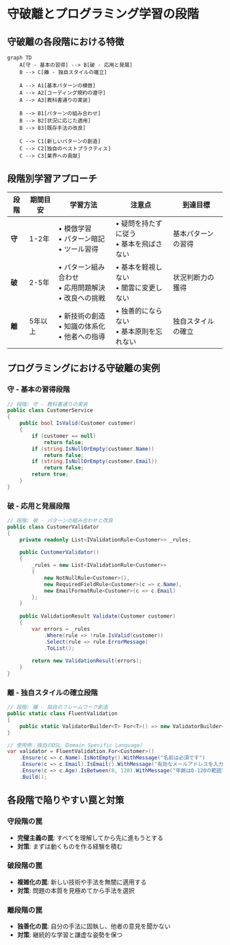 # 守破離とプログラミング学習の段階

## 守破離の各段階における特徴

```mermaid
graph TD
    A[守 - 基本の習得] --> B[破 - 応用と発展]
    B --> C[離 - 独自スタイルの確立]
    
    A --> A1[基本パターンの模倣]
    A --> A2[コーディング規約の遵守]
    A --> A3[教科書通りの実装]
    
    B --> B1[パターンの組み合わせ]
    B --> B2[状況に応じた適用]
    B --> B3[既存手法の改良]
    
    C --> C1[新しいパターンの創造]
    C --> C2[独自のベストプラクティス]
    C --> C3[業界への貢献]
```

## 段階別学習アプローチ

| 段階 | 期間目安 | 学習方法 | 注意点 | 到達目標 |
|------|----------|----------|--------|----------|
| **守** | 1-2年 | • 模倣学習<br>• パターン暗記<br>• ツール習得 | • 疑問を持たずに従う<br>• 基本を飛ばさない | 基本パターンの習得 |
| **破** | 2-5年 | • パターン組み合わせ<br>• 応用問題解決<br>• 改良への挑戦 | • 基本を軽視しない<br>• 闇雲に変更しない | 状況判断力の獲得 |
| **離** | 5年以上 | • 新技術の創造<br>• 知識の体系化<br>• 他者への指導 | • 独善的にならない<br>• 基本原則を忘れない | 独自スタイルの確立 |

## プログラミングにおける守破離の実例

### 守 - 基本の習得段階

```csharp
// 段階: 守 - 教科書通りの実装
public class CustomerService
{
    public bool IsValid(Customer customer)
    {
        if (customer == null)
            return false;
        if (string.IsNullOrEmpty(customer.Name))
            return false;
        if (string.IsNullOrEmpty(customer.Email))
            return false;
        return true;
    }
}
```

### 破 - 応用と発展段階

```csharp
// 段階: 破 - パターンの組み合わせと改良
public class CustomerValidator
{
    private readonly List<IValidationRule<Customer>> _rules;
    
    public CustomerValidator()
    {
        _rules = new List<IValidationRule<Customer>>
        {
            new NotNullRule<Customer>(),
            new RequiredFieldRule<Customer>(c => c.Name),
            new EmailFormatRule<Customer>(c => c.Email)
        };
    }
    
    public ValidationResult Validate(Customer customer)
    {
        var errors = _rules
            .Where(rule => !rule.IsValid(customer))
            .Select(rule => rule.ErrorMessage)
            .ToList();
            
        return new ValidationResult(errors);
    }
}
```

### 離 - 独自スタイルの確立段階

```csharp
// 段階: 離 - 独自のフレームワーク創造
public static class FluentValidation
{
    public static ValidatorBuilder<T> For<T>() => new ValidatorBuilder<T>();
}

// 使用例：独自のDSL（Domain Specific Language）
var validator = FluentValidation.For<Customer>()
    .Ensure(c => c.Name).IsNotEmpty().WithMessage("名前は必須です")
    .Ensure(c => c.Email).IsEmail().WithMessage("有効なメールアドレスを入力してください")
    .Ensure(c => c.Age).IsBetween(0, 120).WithMessage("年齢は0-120の範囲で入力してください")
    .Build();
```

## 各段階で陥りやすい罠と対策

### 守段階の罠
- **完璧主義の罠**: すべてを理解してから先に進もうとする
- **対策**: まずは動くものを作る経験を積む

### 破段階の罠  
- **複雑化の罠**: 新しい技術や手法を無闇に適用する
- **対策**: 問題の本質を見極めてから手法を選択

### 離段階の罠
- **独善化の罠**: 自分の手法に固執し、他者の意見を聞かない
- **対策**: 継続的な学習と謙虚な姿勢を保つ